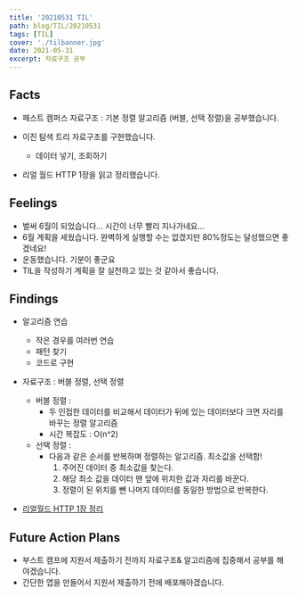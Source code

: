 ```yaml
---
title: '20210531 TIL'
path: blog/TIL/20210531
tags: [TIL]
cover: './tilbanner.jpg'
date: 2021-05-31
excerpt: 자료구조 공부
---
```


## Facts

- 패스트 캠퍼스 자료구조 : 기본 정렬 알고리즘 (버블, 선택 정렬)을 공부했습니다.

- 이진 탐색 트리 자료구조를 구현했습니다.
  - 데이터 넣기, 조회하기
- 리얼 월드 HTTP 1장을 읽고 정리했습니다.

## Feelings

- 벌써 6월이 되었습니다... 시간이 너무 빨리 지나가네요...
- 6월 계획을 세웠습니다. 완벽하게 실행할 수는 없겠지만 80%정도는 달성했으면 좋겠네요!
- 운동했습니다. 기분이 좋군요
- TIL을 작성하기 계획을 잘 실천하고 있는 것 같아서 좋습니다.

## Findings

- 알고리즘 연습

  - 작은 경우를 여러번 연습
  - 패턴 찾기
  - 코드로 구현

- 자료구조 : 버블 정렬, 선택 정렬
  - 버블 정렬 :
    - 두 인접한 데이터를 비교해서 데이터가 뒤에 있는 데이터보다 크면 자리를 바꾸는 정렬 알고리즘
    - 시간 복잡도 : O(n^2)
  - 선택 정렬 :
    - 다음과 같은 순서를 반복하며 정렬하는 알고리즘. 최소값을 선택함!
      1. 주어진 데이터 중 최소값을 찾는다.
      2. 해당 최소 값을 데이터 맨 앞에 위치한 값과 자리를 바꾼다.
      3. 정렬이 된 위치를 뺀 나머지 데이터를 동일한 방법으로 반복한다.
- [리얼월드 HTTP 1장 정리](https://github.com/hyejineee/Reading-and-Writing/blob/master/%EC%A0%95%EB%A6%AC/%EB%A6%AC%EC%96%BC%EC%9B%94%EB%93%9C%20http.md)

## Future Action Plans

- 부스트 캠프에 지원서 제출하기 전까지 자료구조& 알고리즘에 집중해서 공부를 해야겠습니다.
- 간단한 앱을 만들어서 지원서 제출하기 전에 배포해야겠습니다.
